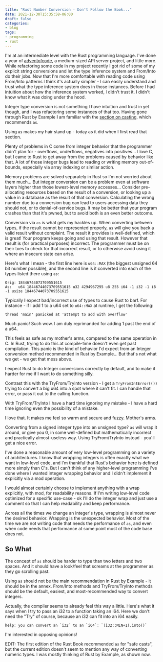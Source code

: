 ```yaml
---
title: "Rust Number Conversion - Don't Follow the Book..."
date: 2021-12-30T15:35:58-06:00
draft: false
categories:
- blog
tags:
- programming
- rust
---
```


I'm at an intermediate level with the Rust programming language.  I've done a year of [adventofcode](https://adventofcode.com/), a medium-sized API server project, and little more.  While refactoring some code in my project recently I got rid of some of my explicit string conversions and let the type inference system and From/Into do their jobs.  Now that I'm more comfortable with reading code using From/Into patterns I think it's actually simpler - I can easily understand and trust what the type inference system does in those instances.  Before I had intuition about how the inference system worked, I didn't trust it.  I didn't know what it was doing under the hood.

Integer type conversion is not something I have intuition and trust in yet though, and I was refactoring some instances of that too.  Having gone through Rust by Example I am familiar with the [section on casting](https://doc.rust-lang.org/rust-by-example/types/cast.html), which recommends `as`.

Using `as` makes my hair stand up - today as it did when I first read that section.

Plenty of problems in C come from integer behavior that the programmer didn't plan for - overflows, underflows, negatives into positives...  I love C, but I came to Rust to get away from the problems caused by behavior like that.  A lot of those integer bugs lead to reading or writing memory out-of-bounds, especially via array indexing or similar action.

Memory problems are solved separately in Rust so I'm not worried about them much...  But integer conversion can be a problem even at software layers higher than those lowest-level memory accesses...  Consider pre-allocating resources based on the result of a conversion, or looking up a value in a database as the result of that conversion.  Calculating the wrong number due to a conversion bug can lead to users accessing data they should not, or to denial-of-service bugs.  It may be better that your program crashes than that it's pwned, but to avoid both is an even better outcome.

Conversion via `as` is what gets my hackles up.  When converting between types, if the result cannot be represented properly, `as` will give you back a valid result without complaint.  The result it provides is well-defined, which is great!  Your program keeps going and using that result.  However that result is (for practical purposes) incorrect.  The programmer must be on their toes to check for that incorrect result, or to otherwise avoid using it where an insecure state can arise.

Here's what I mean - the first line here is `u64::MAX` (the biggest unsigned 64 bit number possible), and the second line is it converted into each of the types listed there using `as`:

```
Orig: 18446744073709551615
As:   u64 18446744073709551615 u32 4294967295 u8 255 i64 -1 i32 -1 i8 -1 usize 18446744073709551615
```

Typically I expect bad/incorrect use of types to cause Rust to barf.  For instance - if I add 1 to a u64 set to `u64::MAX` at runtime, I get the following:

```
thread 'main' panicked at 'attempt to add with overflow'
```

Much panic!  Such wow.  I am duly reprimanded for adding 1 past the end of a u64.

This feels as safe as my mother's arms, compared to the same operation in C.  In Rust, trying to do this at compile-time doesn't even get past compilation.  This panic is the kind of behavior I'd expect from an Integer conversion method recommended in Rust by Example...  But that's not what we get - we get that mess above.

I expect Rust to do Integer conversions correctly by default, and to make it harder for me if I want to do something silly.

Contrast this with the TryFrom/TryInto version - I get a `TryFromIntError(())` trying to convert a big u64 into a spot where it can't fit.  I can handle that error, or pass it out to the calling function.

With TryFrom/TryInto I have a hard time ignoring my mistake - I have a hard time ignoring even the possibility of a mistake.

I love that.  It makes me feel so warm and secure and fuzzy.  Mother's arms.

Converting from a signed integer type into an unsigned type?  `as` will wrap it around, or give you 0, in some well-defined but mathematically incorrect and practically almost-useless way.  Using TryFrom/TryInto instead - you'll get a nice error.

I've done a reasonable amount of very low-level programming on a variety of architectures.  I know that wrapping integers is often exactly what we want in low-level code, and I'm thankful that Rust's behavior here is defined more simply than C's.  But I can't think of any higher-level programming I've done where I wanted integer wrapping behavior and I didn't implement it explicitly via a mod operation.

I would almost certainly choose to implement anything with a wrap explicitly, with mod, for readability reasons.  If I'm writing low-level code optimized for a specific use-case - ok I'll do the integer wrap and just use a comment so that I can help readability and keep performance.

Across all the times we change an integer's type, wrapping is almost never the desired behavior.  Wrapping is the unexpected behavior.  Most of the time we are not writing code that needs the performance of `as`, and even when code needs that performance at some point most of the code base does not.

## So What

The concept of `as` should be harder to type than two letters and two spaces.  And it should have a look/feel that screams at the programmer as they go scrolling past.

Using `as` should not be the main recommendation in Rust by Example - it should be in the annex.  From/Into methods and TryFrom/TryInto methods should be the default, easiest, and most-recommended way to convert integers.

Actually, the compiler seems to already feel this way a little.  Here's what it says when I try to pass an i32 to a function taking an i64.  Here we don't need the "Try" of course, because an i32 can fit into an i64 easily.

```
help: you can convert an `i32` to an `i64`: `(i32::MIN+1).into()`
```

I'm interested in opposing opinions!

EDIT: The first edition of the Rust Book recommended `as` for "safe casts", but the current edition doesn't seem to mention any way of converting numeric types.  I was mostly thinking of Rust by Example, as shown now.
